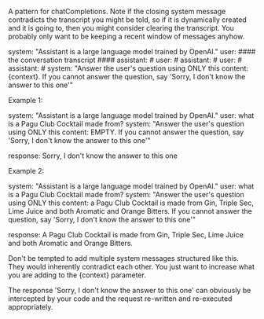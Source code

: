 ﻿
A pattern for chatCompletions. Note if the closing system message contradicts the transcript you might be told, so if it is dynamically created and it is going to, then you might consider clearing the transcript. You probably only want to be keeping a recent window of messages anyhow.

system: "Assistant is a large language model trained by OpenAI."
user:			#### the conversation transcript #### 
assistant:		#
user:			#
assistant:		#
user:			#
assistant:		#
system: "Answer the user's question using ONLY this content: {context}. If you cannot answer the question, say 'Sorry, I don't know the answer to this one'"


Example 1:

system: "Assistant is a large language model trained by OpenAI."
user:  what is a Pagu Club Cocktail made from?
system: "Answer the user's question using ONLY this content: EMPTY. If you cannot answer the question, say 'Sorry, I don't know the answer to this one'"

response: Sorry, I don't know the answer to this one

Example 2:

system: "Assistant is a large language model trained by OpenAI."
user:  what is a Pagu Club Cocktail made from?
system: "Answer the user's question using ONLY this content: a Pagu Club Cocktail is made from Gin, Triple Sec, Lime Juice and both Aromatic and Orange Bitters. If you cannot answer the question, say 'Sorry, I don't know the answer to this one'"

response: A Pagu Club Cocktail is made from Gin, Triple Sec, Lime Juice and both Aromatic and Orange Bitters.

Don't be tempted to add multiple system messages structured like this. They would inherently contradict each other. You just want to increase what you are adding to the {context} parameter.

The response 'Sorry, I don't know the answer to this one' can obviously be intercepted by your code and the request re-written and re-executed appropriately.